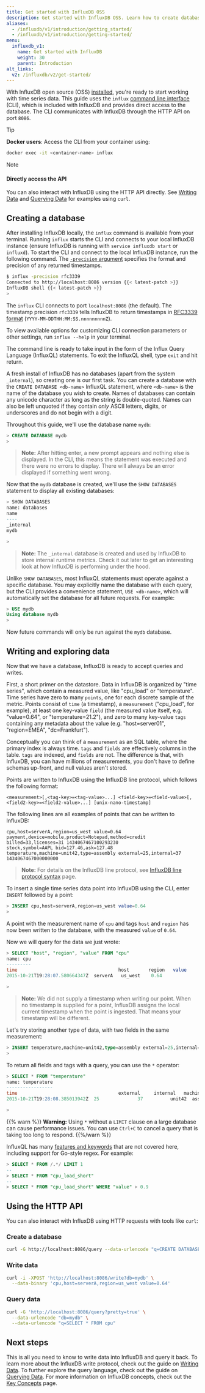 ```yaml
---
title: Get started with InfluxDB OSS
description: Get started with InfluxDB OSS. Learn how to create databases, write data, and query your time series data.
aliases:
  - /influxdb/v1/introduction/getting_started/
  - /influxdb/v1/introduction/getting-started/
menu:
  influxdb_v1:
    name: Get started with InfluxDB
    weight: 30
    parent: Introduction
alt_links:
  v2: /influxdb/v2/get-started/
---
```


With InfluxDB open source (OSS) [installed](/influxdb/v1/introduction/installation), you're ready to start working with time series data.
This guide uses the `influx` [command line interface](/influxdb/v1/tools/shell/) (CLI), which is included with InfluxDB
and provides direct access to the database.
The CLI communicates with InfluxDB through the HTTP API on port `8086`.

> [!Tip]
> **Docker users**: Access the CLI from your container using:
> ```bash
> docker exec -it <container-name> influx
> ```

> [!Note]
> #### Directly access the API 
> You can also interact with InfluxDB using the HTTP API directly.
> See [Writing Data](/influxdb/v1/guides/writing_data/) and [Querying Data](/influxdb/v1/guides/querying_data/) for examples using `curl`.

## Creating a database

After installing InfluxDB locally, the `influx` command is available from your terminal.
Running `influx` starts the CLI and connects to your local InfluxDB instance
(ensure InfluxDB is running with `service influxdb start` or `influxd`).
To start the CLI and connect to the local InfluxDB instance, run the following command.
The [`-precision` argument](/influxdb/v1/tools/shell/#influx-arguments) specifies the format and precision of any returned timestamps.

```bash
$ influx -precision rfc3339
Connected to http://localhost:8086 version {{< latest-patch >}}
InfluxDB shell {{< latest-patch >}}
>
```

The `influx` CLI connects to port `localhost:8086` (the default).
The timestamp precision `rfc3339` tells InfluxDB to return timestamps in [RFC3339 format](https://www.ietf.org/rfc/rfc3339.txt) (`YYYY-MM-DDTHH:MM:SS.nnnnnnnnnZ`).

To view available options for customizing CLI connection parameters or other settings, run `influx --help` in your terminal.

The command line is ready to take input in the form of the Influx Query Language (InfluxQL) statements.
To exit the InfluxQL shell, type `exit` and hit return.

A fresh install of InfluxDB has no databases (apart from the system `_internal`),
so creating one is our first task.
You can create a database with the `CREATE DATABASE <db-name>` InfluxQL statement,
where `<db-name>` is the name of the database you wish to create.
Names of databases can contain any unicode character as long as the string is double-quoted.
Names can also be left unquoted if they contain _only_ ASCII letters,
digits, or underscores and do not begin with a digit.

Throughout this guide, we'll use the database name `mydb`:

```sql
> CREATE DATABASE mydb
>
```

> **Note:** After hitting enter, a new prompt appears and nothing else is displayed.
In the CLI, this means the statement was executed and there were no errors to display.
There will always be an error displayed if something went wrong.

Now that the `mydb` database is created, we'll use the `SHOW DATABASES` statement
to display all existing databases:

```sql
> SHOW DATABASES
name: databases
name
----
_internal
mydb

>
```

> **Note:** The `_internal` database is created and used by InfluxDB to store internal runtime metrics.
Check it out later to get an interesting look at how InfluxDB is performing under the hood.

Unlike `SHOW DATABASES`, most InfluxQL statements must operate against a specific database.
You may explicitly name the database with each query,
but the CLI provides a convenience statement, `USE <db-name>`,
which will automatically set the database for all future requests. For example:

```sql
> USE mydb
Using database mydb
>
```

Now future commands will only be run against the `mydb` database.

## Writing and exploring data

Now that we have a database, InfluxDB is ready to accept queries and writes.

First, a short primer on the datastore.
Data in InfluxDB is organized by "time series",
which contain a measured value, like "cpu_load" or "temperature".
Time series have zero to many `points`, one for each discrete sample of the metric.
Points consist of `time` (a timestamp), a `measurement` ("cpu_load", for example),
at least one key-value `field` (the measured value itself, e.g.
"value=0.64", or "temperature=21.2"), and zero to many key-value `tags` containing any metadata about the value (e.g.
"host=server01", "region=EMEA", "dc=Frankfurt").

Conceptually you can think of a `measurement` as an SQL table,
where the primary index is always time.
`tags` and `fields` are effectively columns in the table.
`tags` are indexed, and `fields` are not.
The difference is that, with InfluxDB, you can have millions of measurements,
you don't have to define schemas up-front, and null values aren't stored.

Points are written to InfluxDB using the InfluxDB line protocol, which follows the following format:

```
<measurement>[,<tag-key>=<tag-value>...] <field-key>=<field-value>[,<field2-key>=<field2-value>...] [unix-nano-timestamp]
```

The following lines are all examples of points that can be written to InfluxDB:

```
cpu,host=serverA,region=us_west value=0.64
payment,device=mobile,product=Notepad,method=credit billed=33,licenses=3i 1434067467100293230
stock,symbol=AAPL bid=127.46,ask=127.48
temperature,machine=unit42,type=assembly external=25,internal=37 1434067467000000000
```

> **Note:** For details on the InfluxDB line protocol, see [InfluxDB line protocol syntax](/influxdb/v1/write_protocols/line_protocol_reference/#line-protocol-syntax) page.

To insert a single time series data point into InfluxDB using the CLI, enter `INSERT` followed by a point:

```sql
> INSERT cpu,host=serverA,region=us_west value=0.64
>
```

A point with the measurement name of `cpu` and tags `host` and `region` has now been written to the database, with the measured `value` of `0.64`.

Now we will query for the data we just wrote:

```sql
> SELECT "host", "region", "value" FROM "cpu"
name: cpu
---------
time		    	                     host     	region   value
2015-10-21T19:28:07.580664347Z  serverA	  us_west	 0.64

>
```

> **Note:** We did not supply a timestamp when writing our point.
When no timestamp is supplied for a point, InfluxDB assigns the local current timestamp when the point is ingested.
That means your timestamp will be different.

Let's try storing another type of data, with two fields in the same measurement:

```sql
> INSERT temperature,machine=unit42,type=assembly external=25,internal=37
>
```

To return all fields and tags with a query, you can use the `*` operator:

```sql
> SELECT * FROM "temperature"
name: temperature
-----------------
time		                        	 external	  internal	 machine	type
2015-10-21T19:28:08.385013942Z  25	        	37     		unit42  assembly

>
```

{{% warn %}}
**Warning:** Using `*` without a `LIMIT` clause on a large database can cause performance issues.
You can use `Ctrl+C` to cancel a query that is taking too long to respond.
{{%/warn %}}

InfluxQL has many [features and keywords](/influxdb/v1/query_language/spec/) that are not covered here,
including support for Go-style regex. For example:

```sql
> SELECT * FROM /.*/ LIMIT 1
--
> SELECT * FROM "cpu_load_short"
--
> SELECT * FROM "cpu_load_short" WHERE "value" > 0.9
```

## Using the HTTP API

You can also interact with InfluxDB using HTTP requests with tools like `curl`:

### Create a database
```bash
curl -G http://localhost:8086/query --data-urlencode "q=CREATE DATABASE mydb"
```

### Write data
```bash
curl -i -XPOST 'http://localhost:8086/write?db=mydb' \
  --data-binary 'cpu,host=serverA,region=us_west value=0.64'
```

### Query data
```bash
curl -G 'http://localhost:8086/query?pretty=true' \
  --data-urlencode "db=mydb" \
  --data-urlencode "q=SELECT * FROM cpu"
```

## Next steps

This is all you need to know to write data into InfluxDB and query it back.
To learn more about the InfluxDB write protocol,
check out the guide on [Writing Data](/influxdb/v1/guides/writing_data/).
To further explore the query language,
check out the guide on [Querying Data](/influxdb/v1/guides/querying_data/).
For more information on InfluxDB concepts, check out the [Key Concepts](/influxdb/v1/concepts/key_concepts/) page.
